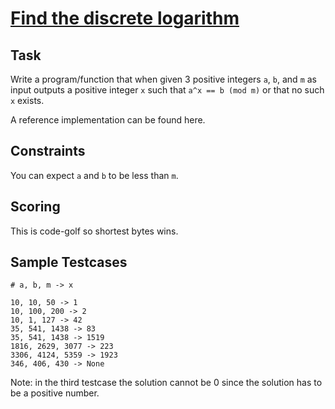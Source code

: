 # [Find the discrete logarithm][codegolf]

## Task

Write a program/function that when given 3 positive integers `a`, `b`, and
`m` as input outputs a positive integer `x` such that 
`a^x == b (mod m)` or that no such `x` exists.

A reference implementation can be found here.

## Constraints

You can expect `a` and `b` to be less than `m`.

## Scoring

This is code-golf so shortest bytes wins.

## Sample Testcases

    # a, b, m -> x

    10, 10, 50 -> 1
    10, 100, 200 -> 2
    10, 1, 127 -> 42
    35, 541, 1438 -> 83
    35, 541, 1438 -> 1519
    1816, 2629, 3077 -> 223
    3306, 4124, 5359 -> 1923
    346, 406, 430 -> None

Note: in the third testcase the solution cannot be 0 since the
solution has to be a positive number.

[codegolf]: https://codegolf.stackexchange.com/questions/206694/find-the-discrete-logarithm
